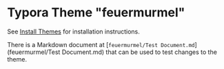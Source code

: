 # Typora Theme "feuermurmel"

See [Install Themes](https://theme.typora.io/doc/Install-Theme/) for installation instructions.

There is a Markdown document at [`feuermurmel/Test Document.md`](feuermurmel/Test Document.md) that can be used to test changes to the theme.

